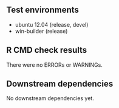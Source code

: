 ## Test environments
* ubuntu 12.04 (release, devel) 
* win-builder (release)

## R CMD check results
There were no ERRORs or WARNINGs. 

## Downstream dependencies
No downstream dependencies yet.
